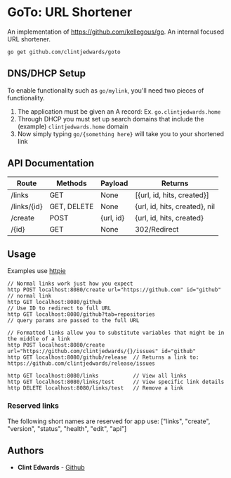 # GoTo: URL Shortener

An implementation of https://github.com/kellegous/go. An internal focused URL shortener.

```
go get github.com/clintjedwards/goto
```

## DNS/DHCP Setup

To enable functionality such as `go/mylink`, you'll need two pieces of functionality.

1. The application must be given an A record: Ex. `go.clintjedwards.home`
2. Through DHCP you must set up search domains that include the (example) `clintjedwards.home` domain
3. Now simply typing `go/{something here}` will take you to your shortened link

## API Documentation

| Route       | Methods     | Payload   | Returns                       |
| ----------- | ----------- | --------- | ----------------------------- |
| /links      | GET         | None      | [{url, id, hits, created}]    |
| /links/{id} | GET, DELETE | None      | {url, id, hits, created}, nil |
| /create     | POST        | {url, id} | {url, id, hits, created}      |
| /{id}       | GET         | None      | 302/Redirect                  |

## Usage

Examples use [httpie](https://httpie.org/)

```golang
// Normal links work just how you expect
http POST localhost:8080/create url="https://github.com" id="github" // normal link
http GET localhost:8080/github                                       // Use ID to redirect to full URL
http GET localhost:8080/github?tab=repositories                      // query params are passed to the full URL

// Formatted links allow you to substitute variables that might be in the middle of a link
http POST localhost:8080/create url="https://github.com/clintjedwards/{}/issues" id="github"
http GET localhost:8080/github/release  // Returns a link to: https://github.com/clintjedwards/release/issues

http GET localhost:8080/links           // View all links
http GET localhost:8080/links/test      // View specific link details
http DELETE localhost:8080/links/test   // Remove a link
```

### Reserved links

The following short names are reserved for app use: ["links", "create", "version", "status", "health", "edit", "api"]

## Authors

- **Clint Edwards** - [Github](https://github.com/clintjedwards)
